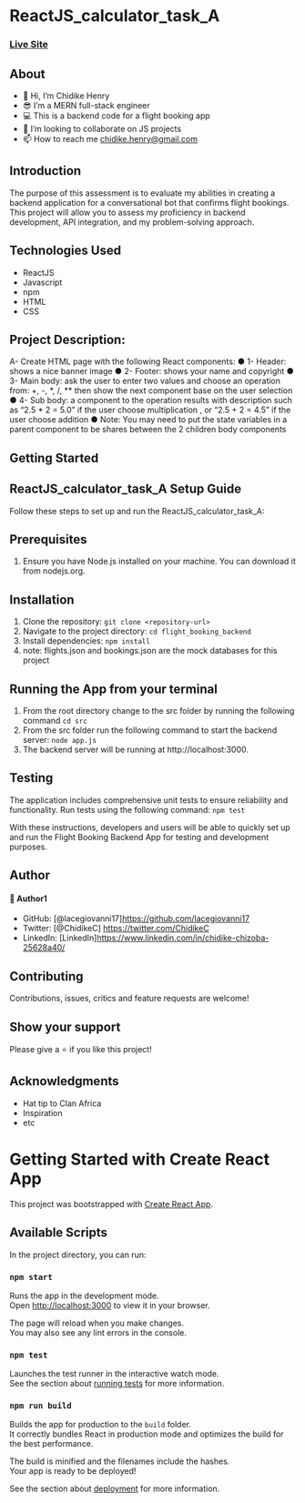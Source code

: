 # ReactJS_calculator_task_A
### [Live Site]()

## About
* 👋 Hi, I’m Chidike Henry 
* 😎 I’m a MERN full-stack engineer
* 💻 This is a backend code for a flight booking app
* 💞️ I’m looking to collaborate on JS projects 
* 📫 How to reach me chidike.henry@gmail.com

## Introduction
The purpose of this assessment is to evaluate my abilities in creating a backend application for a conversational bot that confirms flight bookings.
This project will allow you to assess my proficiency in backend development, API integration, and my problem-solving approach.

## Technologies Used
* ReactJS
* Javascript
* npm
* HTML
* CSS

## Project Description: 

A- Create HTML page with the following React components:
● 1- Header: shows a nice banner image
● 2- Footer: shows your name and copyright
● 3- Main body: ask the user to enter two values and choose an operation from: +,
-, *, /, ** then show the next component base on the user selection
● 4- Sub body: a component to the operation results with description such as “2.5 *
2 = 5.0” if the user choose multiplication , or “2.5 + 2 = 4.5” if the user choose
addition
● Note: You may need to put the state variables in a parent component to be
shares between the 2 children body components
 

## Getting Started
## ReactJS_calculator_task_A Setup Guide
Follow these steps to set up and run the ReactJS_calculator_task_A:

## Prerequisites
1. Ensure you have Node.js installed on your machine. You can download it from nodejs.org.
## Installation
1. Clone the repository: `git clone <repository-url>`
2. Navigate to the project directory: `cd flight_booking_backend`
3. Install dependencies: `npm install`
4. note: flights.json and bookings.json are the mock databases for this project

## Running the App from your terminal
1. From the root directory change to the src folder by running the following command `cd src`
2. From the src folder run the following command to start the backend server: `node app.js`
3. The backend server will be running at http://localhost:3000.

   

## Testing
The application includes comprehensive unit tests to ensure reliability and functionality. Run tests using the following command: `npm test`

With these instructions, developers and users will be able to quickly set up and run the Flight Booking Backend App for testing and development purposes.

## Author

#### 👤 Author1
- GitHub: [@lacegiovanni17]https://github.com/lacegiovanni17
- Twitter: [@ChidikeC] https://twitter.com/ChidikeC
- LinkedIn: [LinkedIn]https://www.linkedin.com/in/chidike-chizoba-25628a40/

## Contributing 
Contributions, issues, critics and feature requests are welcome!

## Show your support
Please give a ⭐️ if you like this project! 

## Acknowledgments
- Hat tip to Clan Africa
- Inspiration
- etc

# Getting Started with Create React App

This project was bootstrapped with [Create React App](https://github.com/facebook/create-react-app).

## Available Scripts

In the project directory, you can run:

### `npm start`

Runs the app in the development mode.\
Open [http://localhost:3000](http://localhost:3000) to view it in your browser.

The page will reload when you make changes.\
You may also see any lint errors in the console.

### `npm test`

Launches the test runner in the interactive watch mode.\
See the section about [running tests](https://facebook.github.io/create-react-app/docs/running-tests) for more information.

### `npm run build`

Builds the app for production to the `build` folder.\
It correctly bundles React in production mode and optimizes the build for the best performance.

The build is minified and the filenames include the hashes.\
Your app is ready to be deployed!

See the section about [deployment](https://facebook.github.io/create-react-app/docs/deployment) for more information.


